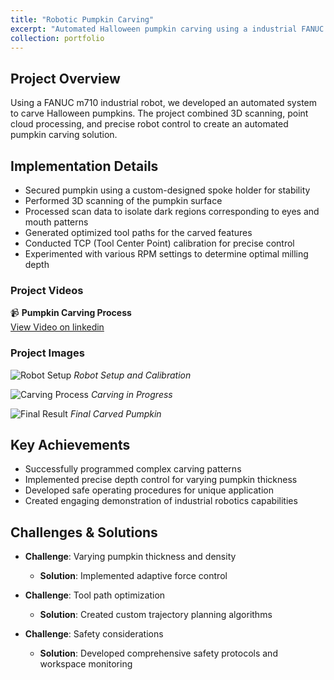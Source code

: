 ```yaml
---
title: "Robotic Pumpkin Carving"
excerpt: "Automated Halloween pumpkin carving using a industrial FANUC m710 robot, overkill? perhaps. <br/><img src='/images/pumpkinbot.png' width='500px' style='display:block; margin:auto;'>"
collection: portfolio
---
```


## Project Overview
Using a FANUC m710 industrial robot, we developed an automated system to carve Halloween pumpkins. The project combined 3D scanning, point cloud processing, and precise robot control to create an automated pumpkin carving solution.

## Implementation Details
- Secured pumpkin using a custom-designed spoke holder for stability
- Performed 3D scanning of the pumpkin surface
- Processed scan data to isolate dark regions corresponding to eyes and mouth patterns
- Generated optimized tool paths for the carved features
- Conducted TCP (Tool Center Point) calibration for precise control
- Experimented with various RPM settings to determine optimal milling depth


### Project Videos
📹 **Pumpkin Carving Process**  
[View Video on linkedin](https://www.linkedin.com/posts/huseinnoble_manufacturing-ai-robotics-activity-7125149101880397825-qb7t?utm_source=share&utm_medium=member_desktop)

### Project Images
![Robot Setup](/images/pumpkin_setup.jpg)
*Robot Setup and Calibration*

![Carving Process](/images/pumpkin_process.jpg)
*Carving in Progress*

![Final Result](/images/pumpkin_final.jpg)
*Final Carved Pumpkin*

## Key Achievements
- Successfully programmed complex carving patterns
- Implemented precise depth control for varying pumpkin thickness
- Developed safe operating procedures for unique application
- Created engaging demonstration of industrial robotics capabilities

## Challenges & Solutions
- **Challenge**: Varying pumpkin thickness and density
  - **Solution**: Implemented adaptive force control
  
- **Challenge**: Tool path optimization
  - **Solution**: Created custom trajectory planning algorithms

- **Challenge**: Safety considerations
  - **Solution**: Developed comprehensive safety protocols and workspace monitoring